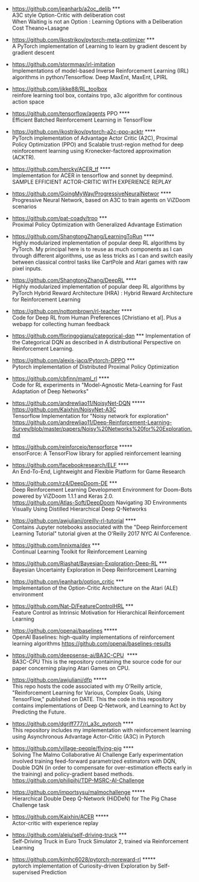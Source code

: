* https://github.com/jeanharb/a2oc_delib   ***  
A3C style Option-Critic with deliberation cost  
When Waiting is not an Option : Learning Options with a Deliberation Cost Theano+Lasagne

* https://github.com/ikostrikov/pytorch-meta-optimizer  ***  
A PyTorch implementation of Learning to learn by gradient descent by gradient descent

* https://github.com/stormmax/irl-imitation  
Implementations of model-based Inverse Reinforcement Learning (IRL) algorithms in python/Tensorflow. Deep MaxEnt, MaxEnt, LPIRL

* https://github.com/jjkke88/RL_toolbox  
reinfore learning tool box, contains trpo, a3c algorithm for continous action space

* https://github.com/tensorflow/agents  PPO ****  
Efficient Batched Reinforcement Learning in TensorFlow

* https://github.com/ikostrikov/pytorch-a2c-ppo-acktr   ****  
PyTorch implementation of Advantage Actor Critic (A2C), Proximal Policy Optimization (PPO) and Scalable trust-region method for deep reinforcement learning using Kronecker-factored approximation (ACKTR).

* https://github.com/hercky/ACER_tf  ****  
Implementation for ACER in tensorflow and sonnet by deepmind. SAMPLE EFFICIENT ACTOR-CRITIC WITH EXPERIENCE REPLAY 

* https://github.com/GoingMyWay/ProgressiveNeuralNetwor ****  
Progressive Neural Network, based on A3C to train agents on ViZDoom scenarios

* https://github.com/pat-coady/trpo ***  
Proximal Policy Optimization with Generalized Advantage Estimation

* https://github.com/ShangtongZhang/LearningToRun ****  
Highly modularized implementation of popular deep RL algorithms by PyTorch. My principal here is to reuse as much components as I can through different algorithms, use as less tricks as I can and switch easily between classical control tasks like CartPole and Atari games with raw pixel inputs.

* https://github.com/ShangtongZhang/DeepRL ****  
Highly modularized implementation of popular deep RL algorithms by PyTorch
Hybrid Reward Architecture (HRA) : Hybrid Reward Architecture for Reinforcement Learning

* https://github.com/nottombrown/rl-teacher ****  
Code for Deep RL from Human Preferences [Christiano et al]. Plus a webapp for collecting human feedback

* https://github.com/floringogianu/categorical-dqn ***
Implementation of the Categorical DQN as described in A distributional Perspective on Reinforcement Learning.

* https://github.com/alexis-jacq/Pytorch-DPPO ***  
Pytorch implementation of Distributed Proximal Policy Optimization

* https://github.com/cbfinn/maml_rl ****  
Code for RL experiments in "Model-Agnostic Meta-Learning for Fast Adaptation of Deep Networks"

* https://github.com/andrewliao11/NoisyNet-DQN *****  
https://github.com/Kaixhin/NoisyNet-A3C  
Tensorflow Implementation for "Noisy network for exploration"
https://github.com/andrewliao11/Deep-Reinforcement-Learning-Survey/blob/master/papers/Noisy%20Networks%20for%20Exploration.md

* https://github.com/reinforceio/tensorforce *****  
ensorForce: A TensorFlow library for applied reinforcement learning

* https://github.com/facebookresearch/ELF ****  
An End-To-End, Lightweight and Flexible Platform for Game Research

* https://github.com/rz4/DeepDoom-DE ***  
Deep Reinforcement Learning Development Environment for Doom-Bots powered by ViZDoom 1.1.1 and Keras 2.0.  
https://github.com/Atlas-Soft/DeepDoom   Navigating 3D Environments Visually Using Distilled Hierarchical Deep Q-Networks

* https://github.com/awjuliani/oreilly-rl-tutorial ****  
Contains Jupyter notebooks associated with the "Deep Reinforcement Learning Tutorial" tutorial given at the O'Reilly 2017 NYC AI Conference.
 
* https://github.com/Innixma/dex  ***  
Continual Learning Toolkit for Reinforcement Learning
 
* https://github.com/Riashat/Bayesian-Exploration-Deep-RL ***  
Bayesian Uncertainty Exploration in Deep Reinforcement Learning 
 
* https://github.com/jeanharb/option_critic ***  
Implementation of the Option-Critic Architecture on the Atari (ALE) environment

* https://github.com/Nat-D/FeatureControlHRL ***  
Feature Control as Intrinsic Motivation for Hierarchical Reinforcement Learning

* https://github.com/openai/baselines *****  
OpenAI Baselines: high-quality implementations of reinforcement learning algorithms
https://github.com/openai/baselines-results

* https://github.com/deepsense-ai/BA3C-CPU  ****  
BA3C-CPU
This is the repository containing the source code for our paper concerning playing Atari Games on CPU.

* https://github.com/awjuliani/dfp *****  
This repo hosts the code associated with my O'Reilly article, "Reinforcement Learning for Various, Complex Goals, Using TensorFlow," published on DATE.
This the code in this repository contains implementations of Deep Q-Network, and Learning to Act by Predicting the Future.

* https://github.com/dgriff777/rl_a3c_pytorch ****  
This repository includes my implementation with reinforcement learning using Asynchronous Advantage Actor-Critic (A3C) in Pytorch

* https://github.com/village-people/flying-pig ****  
Solving The Malmo Collaborative AI Challenge 
Early experimentation involved training feed-forward parametrized estimators with DQN, Double DQN (in order to compensate for over-estimation effects early in the training) and policy-gradient based methods. 
https://github.com/philipjhj/TDP-MSRC-AI-Challenge

* https://github.com/importsysu/malmochallenge *****  
Hierarchical Double Deep Q-Network (HiDDeN) for The Pig Chase Challenge task

* https://github.com/Kaixhin/ACER *****  
Actor-critic with experience replay
 
* https://github.com/aleju/self-driving-truck ***  
Self-Driving Truck in Euro Truck Simulator 2, trained via Reinforcement Learning

* https://github.com/kimhc6028/pytorch-noreward-rl *****  
pytorch implementation of Curiosity-driven Exploration by Self-supervised Prediction
























